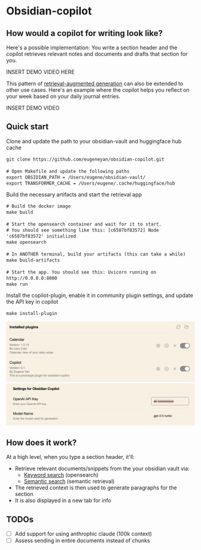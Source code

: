 # Obsidian-copilot

## How would a copilot for writing look like?

Here's a possible implementation: You write a section header and the copilot retrieves relevant notes and documents and drafts that section for you.

INSERT DEMO VIDEO HERE

This pattern of [retrieval-augmented generation](https://arxiv.org/abs/2005.11401) can also be extended to other use cases. Here's an example where the copilot helps you reflect on your week based on your daily journal entries.

INSERT DEMO VIDEO

## Quick start

Clone and update the path to your obsidian-vault and huggingface hub cache

```
git clone https://github.com/eugeneyan/obsidian-copilot.git

# Open Makefile and update the following paths
export OBSIDIAN_PATH = /Users/eugene/obsidian-vault/
export TRANSFORMER_CACHE = /Users/eugene/.cache/huggingface/hub
```

Build the necessary artifacts and start the retrieval app
```
# Build the docker image
make build

# Start the opensearch container and wait for it to start. 
# You should see something like this: [c6587bf83572] Node 'c6587bf83572' initialized
make opensearch

# In ANOTHER terminal, build your artifacts (this can take a while)
make build-artifacts

# Start the app. You should see this: Uvicorn running on http://0.0.0.0:8000
make run
```

Install the copilot-plugin, enable it in community plugin settings, and update the API key in copilot

```
make install-plugin
```

![](assets/enable-copilot.png)
![](assets/provide-api-key.png)

## How does it work?

At a high level, when you type a section header, it'll:
- Retrieve relevant documents/snippets from the your obsidian vault via:
    - [Keyword search](https://github.com/eugeneyan/obsidian-copilot/blob/main/src/prep/build_opensearch_index.py#L141) (opensearch)
    - [Semantic search](https://github.com/eugeneyan/obsidian-copilot/blob/main/src/prep/build_semantic_index.py#L119) (semantic retrieval)
- The retrieved context is then used to generate paragraphs for the section
- It is also displayed in a new tab for info

## TODOs

- [ ] Add support for using anthrophic claude (100k context)
- [ ] Assess sending in entire documents instead of chunks